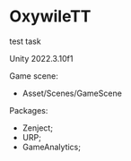 # OxywileTT
test task

Unity 2022.3.10f1

Game scene: 
- Asset/Scenes/GameScene

Packages:
- Zenject;
- URP;
- GameAnalytics;

